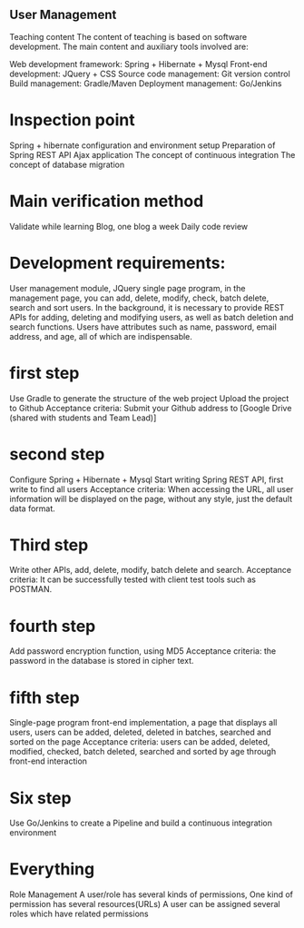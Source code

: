 ## User Management

Teaching content The content of teaching is based on software development. The main content and auxiliary tools involved are:

Web development framework: Spring + Hibernate + Mysql
Front-end development: JQuery + CSS
Source code management: Git version control
Build management: Gradle/Maven
Deployment management: Go/Jenkins

# Inspection point

Spring + hibernate configuration and environment setup
Preparation of Spring REST API
Ajax application
The concept of continuous integration
The concept of database migration

# Main verification method

Validate while learning
Blog, one blog a week
Daily code review

# Development requirements:

User management module, JQuery single page program, in the management page, you can add, delete, modify, check, batch delete, search and sort users.
In the background, it is necessary to provide REST APIs for adding, deleting and modifying users, as well as batch deletion and search functions.
Users have attributes such as name, password, email address, and age, all of which are indispensable.

# first step

Use Gradle to generate the structure of the web project
Upload the project to Github
Acceptance criteria: Submit your Github address to [Google Drive (shared with students and Team Lead)]

# second step

Configure Spring + Hibernate + Mysql
Start writing Spring REST API, first write to find all users
Acceptance criteria: When accessing the URL, all user information will be displayed on the page, without any style, just the default data format.

# Third step

Write other APIs, add, delete, modify, batch delete and search.
Acceptance criteria: It can be successfully tested with client test tools such as POSTMAN.

# fourth step

Add password encryption function, using MD5
Acceptance criteria: the password in the database is stored in cipher text.

# fifth step

Single-page program front-end implementation, a page that displays all users, users can be added, deleted, deleted in batches, searched and sorted on the page
Acceptance criteria: users can be added, deleted, modified, checked, batch deleted, searched and sorted by age through front-end interaction

# Six step

Use Go/Jenkins to create a Pipeline and build a continuous integration environment

# Everything

Role Management
A user/role has several kinds of permissions,
One kind of permission has several resources(URLs)
A user can be assigned several roles which have related permissions
